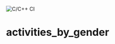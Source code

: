 ![C/C++ CI](https://github.com/jonas-serrano/activities_by_gender/workflows/C/C++%20CI/badge.svg)

# activities_by_gender
